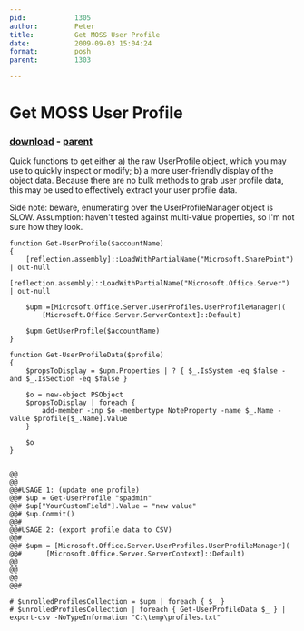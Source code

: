```yaml
---
pid:            1305
author:         Peter
title:          Get MOSS User Profile
date:           2009-09-03 15:04:24
format:         posh
parent:         1303

---
```


# Get MOSS User Profile

### [download](//scripts/1305.ps1) - [parent](//scripts/1303.md)

Quick functions to get either 
 a) the raw UserProfile object, which you may use to quickly inspect or modify;
 b) a more user-friendly display of the object data. Because there are no bulk methods to grab user profile data, this may be used to effectively extract your user profile data.

Side note: beware, enumerating over the UserProfileManager object is SLOW.
Assumption: haven't tested against multi-value properties, so I'm not sure how they look.

```posh
function Get-UserProfile($accountName)
{
	[reflection.assembly]::LoadWithPartialName("Microsoft.SharePoint") | out-null
	[reflection.assembly]::LoadWithPartialName("Microsoft.Office.Server") | out-null
	
	$upm =[Microsoft.Office.Server.UserProfiles.UserProfileManager](
		[Microsoft.Office.Server.ServerContext]::Default)
		
	$upm.GetUserProfile($accountName)
}

function Get-UserProfileData($profile)
{
	$propsToDisplay = $upm.Properties | ? { $_.IsSystem -eq $false -and $_.IsSection -eq $false }
	
	$o = new-object PSObject
	$propsToDisplay | foreach {
		add-member -inp $o -membertype NoteProperty -name $_.Name -value $profile[$_.Name].Value
	}
	
	$o
}


@@
@@
@@#USAGE 1: (update one profile)
@@# $up = Get-UserProfile "spadmin"
@@# $up["YourCustomField"].Value = "new value"
@@# $up.Commit()
@@#
@@#USAGE 2: (export profile data to CSV)
@@#
@@# $upm = [Microsoft.Office.Server.UserProfiles.UserProfileManager](
@@#      [Microsoft.Office.Server.ServerContext]::Default)
@@
@@
@@
@@#

# $unrolledProfilesCollection = $upm | foreach { $_ }
# $unrolledProfilesCollection | foreach { Get-UserProfileData $_ } | export-csv -NoTypeInformation "C:\temp\profiles.txt"
```
